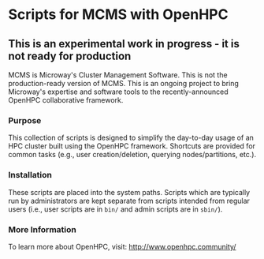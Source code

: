 # Scripts for MCMS with OpenHPC

## This is an experimental work in progress - it is not ready for production

MCMS is Microway's Cluster Management Software. This is not the production-ready
version of MCMS. This is an ongoing project to bring Microway's expertise and
software tools to the recently-announced OpenHPC collaborative framework.

### Purpose
This collection of scripts is designed to simplify the day-to-day usage of an
HPC cluster built using the OpenHPC framework. Shortcuts are provided for common
tasks (e.g., user creation/deletion, querying nodes/partitions, etc.).

### Installation
These scripts are placed into the system paths. Scripts which are typically run
by administrators are kept separate from scripts intended from regular users
(i.e., user scripts are in `bin/` and admin scripts are in `sbin/`).

### More Information
To learn more about OpenHPC, visit:
http://www.openhpc.community/

